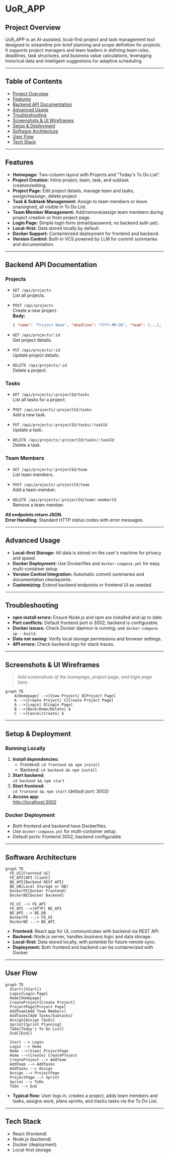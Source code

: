 # UoR_APP

## Project Overview

UoR_APP is an AI-assisted, local-first project and task management tool designed to streamline pre-brief planning and scope definition for projects. It supports project managers and team leaders in defining team roles, deadlines, task structures, and business value calculations, leveraging historical data and intelligent suggestions for adaptive scheduling.

---

## Table of Contents

- [Project Overview](#project-overview)
- [Features](#features)
- [Backend API Documentation](#backend-api-documentation)
- [Advanced Usage](#advanced-usage)
- [Troubleshooting](#troubleshooting)
- [Screenshots & UI Wireframes](#screenshots--ui-wireframes)
- [Setup & Deployment](#setup--deployment)
- [Software Architecture](#software-architecture)
- [User Flow](#user-flow)
- [Tech Stack](#tech-stack)

---

## Features

- **Homepage:** Two-column layout with Projects and "Today's To Do List".
- **Project Creation:** Inline project, team, task, and subtask creation/editing.
- **Project Page:** Edit project details, manage team and tasks, assign/reassign, delete project.
- **Task & Subtask Management:** Assign to team members or leave unassigned, all visible in To Do List.
- **Team Member Management:** Add/remove/assign team members during project creation or from project page.
- **Login Page:** Simple login form (email/password, no backend auth yet).
- **Local-first:** Data stored locally by default.
- **Docker Support:** Containerized deployment for frontend and backend.
- **Version Control:** Built-in VCS powered by LLM for commit summaries and documentation.

---

## Backend API Documentation

### Projects

- `GET /api/projects`  
  List all projects.

- `POST /api/projects`  
  Create a new project.  
  **Body:**  
  ```json
  { "name": "Project Name", "deadline": "YYYY-MM-DD", "team": [...], "tasks": [...] }
  ```

- `GET /api/projects/:id`  
  Get project details.

- `PUT /api/projects/:id`  
  Update project details.

- `DELETE /api/projects/:id`  
  Delete a project.

### Tasks

- `GET /api/projects/:projectId/tasks`  
  List all tasks for a project.

- `POST /api/projects/:projectId/tasks`  
  Add a new task.

- `PUT /api/projects/:projectId/tasks/:taskId`  
  Update a task.

- `DELETE /api/projects/:projectId/tasks/:taskId`  
  Delete a task.

### Team Members

- `GET /api/projects/:projectId/team`  
  List team members.

- `POST /api/projects/:projectId/team`  
  Add a team member.

- `DELETE /api/projects/:projectId/team/:memberId`  
  Remove a team member.

**All endpoints return JSON.**  
**Error Handling:** Standard HTTP status codes with error messages.

---

## Advanced Usage

- **Local-first Storage:** All data is stored on the user's machine for privacy and speed.
- **Docker Deployment:** Use Dockerfiles and `docker-compose.yml` for easy multi-container setup.
- **Version Control Integration:** Automatic commit summaries and documentation checkpoints.
- **Customizing:** Extend backend endpoints or frontend UI as needed.

---

## Troubleshooting

- **npm install errors:** Ensure Node.js and npm are installed and up to date.
- **Port conflicts:** Default frontend port is 3002; backend is configurable.
- **Docker issues:** Check Docker daemon is running; use `docker-compose up --build`.
- **Data not saving:** Verify local storage permissions and browser settings.
- **API errors:** Check backend logs for stack traces.

---

## Screenshots & UI Wireframes

> _Add screenshots of the homepage, project page, and login page here._

```mermaid
graph TD
    A[Homepage] -->|View Project| B[Project Page]
    A -->|Create Project| C[Create Project Page]
    A -->|Login| D[Login Page]
    B -->|Back/Home/Delete| A
    C -->|Cancel/Create| A
```

---

## Setup & Deployment

### Running Locally

1. **Install dependencies:**
    - Frontend: `cd frontend && npm install`
    - Backend: `cd backend && npm install`
2. **Start backend:**  
    `cd backend && npm start`
3. **Start frontend:**  
    `cd frontend && npm start` (default port: 3002)
4. **Access app:**  
    [http://localhost:3002](http://localhost:3002)

### Docker Deployment

- Both frontend and backend have Dockerfiles.
- Use `docker-compose.yml` for multi-container setup.
- Default ports: Frontend 3002, backend configurable.

---

## Software Architecture

```mermaid
graph TD
  FE_UI[Frontend UI]
  FE_API[API Client]
  BE_API[Backend REST API]
  BE_DB[Local Storage or DB]
  DockerFE[Docker Frontend]
  DockerBE[Docker Backend]

  FE_UI --> FE_API
  FE_API -->|HTTP| BE_API
  BE_API --> BE_DB
  DockerFE -.-> FE_UI
  DockerBE -.-> BE_API
```

- **Frontend:** React app for UI, communicates with backend via REST API.
- **Backend:** Node.js server, handles business logic and data storage.
- **Local-first:** Data stored locally, with potential for future remote sync.
- **Deployment:** Both frontend and backend can be containerized with Docker.

---

## User Flow

```mermaid
graph TD
  Start([Start])
  Login[Login Page]
  Home[Homepage]
  CreateProject[Create Project]
  ProjectPage[Project Page]
  AddTeam[Add Team Members]
  AddTasks[Add Tasks/Subtasks]
  Assign[Assign Tasks]
  Sprint[Sprint Planning]
  ToDo[Today's To Do List]
  End([End])

  Start --> Login
  Login --> Home
  Home -->|View| ProjectPage
  Home -->|Create| CreateProject
  CreateProject --> AddTeam
  AddTeam --> AddTasks
  AddTasks --> Assign
  Assign --> ProjectPage
  ProjectPage --> Sprint
  Sprint --> ToDo
  ToDo --> End
```

- **Typical flow:** User logs in, creates a project, adds team members and tasks, assigns work, plans sprints, and tracks tasks via the To Do List.

---

## Tech Stack

- React (frontend)
- Node.js (backend)
- Docker (deployment)
- Local-first storage